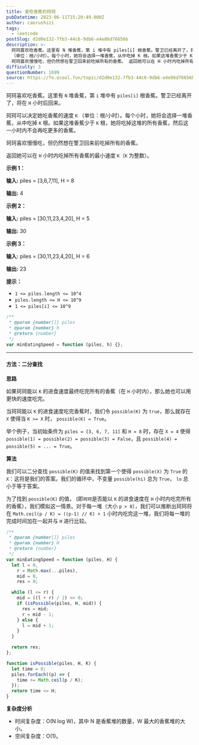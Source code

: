 ```yaml
---
title: 爱吃香蕉的珂珂
pubDatetime: 2023-06-11T15:20:49.000Z
author: caorushizi
tags:
  - leetcode
postSlug: d2d0e132-7fb3-44c6-9db6-e4e86d76656b
description: >-
  珂珂喜欢吃香蕉。这里有 N 堆香蕉，第 i 堆中有 piles[i] 根香蕉。警卫已经离开了，将在 H 小时后回来。 珂珂可以决定她吃香蕉的速度 K
  （单位：根/小时）。每个小时，她将会选择一堆香蕉，从中吃掉 K 根。如果这堆香蕉少于 K 根，她将吃掉这堆的所有香蕉，然后这一小时内不会再吃更多的香蕉。
  珂珂喜欢慢慢吃，但仍然想在警卫回来前吃掉所有的香蕉。 返回她可以在 H 小时内吃掉所有香蕉的最小
difficulty: 3
questionNumber: 1699
source: https://fe.ecool.fun/topic/d2d0e132-7fb3-44c6-9db6-e4e86d76656b
---
```


珂珂喜欢吃香蕉。这里有 `N` 堆香蕉，第 `i` 堆中有 `piles[i]` 根香蕉。警卫已经离开了，将在 `H` 小时后回来。

珂珂可以决定她吃香蕉的速度 `K` （单位：根/小时）。每个小时，她将会选择一堆香蕉，从中吃掉 `K` 根。如果这堆香蕉少于 `K` 根，她将吃掉这堆的所有香蕉，然后这一小时内不会再吃更多的香蕉。

珂珂喜欢慢慢吃，但仍然想在警卫回来前吃掉所有的香蕉。

返回她可以在 `H` 小时内吃掉所有香蕉的最小速度 `K`（`K` 为整数）。

**示例 1：**

**输入:** piles = [3,6,7,11], H = 8

**输出:** 4

**示例 2：**

**输入:** piles = [30,11,23,4,20], H = 5

**输出:** 30

**示例 3：**

**输入:** piles = [30,11,23,4,20], H = 6

**输出:** 23

**提示：**

- `1 <= piles.length <= 10^4`
- `piles.length <= H <= 10^9`
- `1 <= piles[i] <= 10^9`

```js
/**
 * @param {number[]} piles
 * @param {number} h
 * @return {number}
 */
var minEatingSpeed = function (piles, h) {};
```

---

#### 方法：二分查找

**思路**

如果珂珂能以 `K` 的进食速度最终吃完所有的香蕉（在 `H` 小时内），那么她也可以用更快的速度吃完。

当珂珂能以 `K` 的进食速度吃完香蕉时，我们令 `possible(K)` 为 `true`，那么就存在 `X` 使得当 `K >= X` 时， `possible(K) = True`。

举个例子，当初始条件为 `piles = [3, 6, 7, 11]` 和 `H = 8` 时，存在 `X = 4` 使得 `possible(1) = possible(2) = possible(3) = False`，且 `possible(4) = possible(5) = ... = True`。

**算法**

我们可以二分查找 `possible(K)` 的值来找到第一个使得 `possible(X)` 为 `True` 的 `X`：这将是我们的答案。我们的循环中，不变量 `possible(hi)` 总为 `True`， `lo` 总小于等于答案。

为了找到 `possible(K)` 的值， (即`珂珂`是否能以 `K` 的进食速度在 `H` 小时内吃完所有的香蕉），我们模拟这一情景。对于每一堆（大小 `p > 0`），我们可以推断出珂珂将在 `Math.ceil(p / K) = ((p-1) // K) + 1` 小时内吃完这一堆，我们将每一堆的完成时间加在一起并与 `H` 进行比较。

```js
/**
 * @param {number[]} piles
 * @param {number} H
 * @return {number}
 */
var minEatingSpeed = function (piles, H) {
  let l = 0,
    r = Math.max(...piles),
    mid = 0,
    res = 0;

  while (l <= r) {
    mid = ((l + r) / 2) << 0;
    if (isPossible(piles, H, mid)) {
      res = mid;
      r = mid - 1;
    } else {
      l = mid + 1;
    }
  }

  return res;
};

function isPossible(piles, H, K) {
  let time = 0;
  piles.forEach((p) => {
    time += Math.ceil(p / K);
  });
  return time <= H;
}
```

**复杂度分析**

- 时间复杂度：O(N log W)，其中 N 是香蕉堆的数量，W 最大的香蕉堆的大小。
- 空间复杂度：O(1)。
